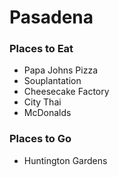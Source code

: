 # Pasadena

### Places to Eat
- Papa Johns Pizza
- Souplantation
- Cheesecake Factory
- City Thai
- McDonalds

### Places to Go
- Huntington Gardens

